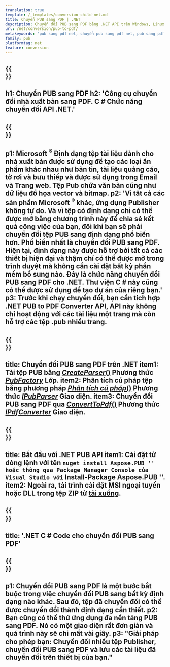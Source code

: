 ```yaml
---
translation: true
template: /_templates/conversion-child-net.md
title: Chuyển PUB sang PDF | .NET
description: Chuyển đổi PUB sang PDF bằng .NET API trên Windows, Linux và Mac OS X. Chức năng chuyển đổi dành cho nhà xuất bản dễ dàng tích hợp vào giải pháp của riêng bạn.
url: /net/conversion/pub-to-pdf/
metakeywords: 'pub sang pdf net, chuyển pub sang pdf net, pub sang pdf c # converter, chuyển pub sang pdf c #, pub sang pdf c #'
family: pub
platformtag: net
feature: conversion
---
```


{{<section banner>}}
---
h1: Chuyển PUB sang PDF
h2: 'Công cụ chuyển đổi nhà xuất bản sang PDF. С # Chức năng chuyển đổi API .NET.'
---

{{<section overview>}}
---
p1: Microsoft <sup> ® </sup> Định dạng tệp tài liệu dành cho nhà xuất bản được sử dụng để tạo các loại ấn phẩm khác nhau như bản tin, tài liệu quảng cáo, tờ rơi và bưu thiếp và được sử dụng trong Email và Trang web. Tệp Pub chứa văn bản cũng như dữ liệu đồ họa vector và bitmap.
p2: 'Vì tất cả các sản phẩm Microsoft <sup> ® </sup> khác, ứng dụng Publisher không tự do. Và vì tệp có định dạng chỉ có thể được mở bằng chương trình này để chia sẻ kết quả công việc của bạn, đôi khi bạn sẽ phải chuyển đổi tệp PUB sang định dạng phổ biến hơn. Phổ biến nhất là chuyển đổi PUB sang PDF. Hiện tại, định dạng này được hỗ trợ bởi tất cả các thiết bị hiện đại và thậm chí có thể được mở trong trình duyệt mà không cần cài đặt bất kỳ phần mềm bổ sung nào. Đây là chức năng chuyển đổi PUB sang PDF cho .NET. Thư viện C # này cũng có thể được sử dụng để tạo dự án của riêng bạn.'
p3: Trước khi chạy chuyển đổi, bạn cần tích hợp .NET PUB to PDF Converter API, API này không chỉ hoạt động với các tài liệu một trang mà còn hỗ trợ các tệp .pub nhiều trang.
---

{{<section feature1>}}
---
title: Chuyển đổi PUB sang PDF trên .NET
item1: Tải tệp PUB bằng [*CreateParser*()](https://reference.aspose.com/pub/net/aspose.pub/pubfactory/createparser/) Phương thức [*PubFactory*](https://reference.aspose.com/pub/net/aspose.pub/pubfactory/) Lớp.
item2: Phân tích cú pháp tệp bằng phương pháp [*Phân tích cú pháp*()](https://reference.aspose.com/pub/net/aspose.pub/ipubparser/parse/) Phương thức [*IPubParser*](https://reference.aspose.com/pub/net/aspose.pub/ipubparser/) Giao diện.
item3: Chuyển đổi PUB sang PDF qua [*ConvertToPdf*()](https://reference.aspose.com/pub/net/aspose.pub/ipdfconverter/converttopdf/) Phương thức [*IPdfConverter*](https://reference.aspose.com/pub/net/aspose.pub/ipdfconverter/) Giao diện.
---

{{<section feature2>}}
---
title: Bắt đầu với .NET PUB API
item1: Cài đặt từ dòng lệnh với tên `` nuget install Aspose.PUB '' hoặc thông qua Package Manager Console của Visual Studio với `` Install-Package Aspose.PUB ''.
item2: Ngoài ra, tải trình cài đặt MSI ngoại tuyến hoặc DLL trong tệp ZIP từ [tải xuống](https://releases.aspose.com/pub/net/).
---

{{<section codeexample>}}
---
title: '.NET C # Code cho chuyển đổi PUB sang PDF'
---

{{<section summary>}}
---
p1: Chuyển đổi PUB sang PDF là một bước bắt buộc trong việc chuyển đổi PUB sang bất kỳ định dạng nào khác. Sau đó, tệp đã chuyển đổi có thể được chuyển đổi thành định dạng cần thiết.
p2: Bạn cũng có thể thử ứng dụng đa nền tảng PUB sang PDF. Nó có một giao diện rất đơn giản và quá trình này sẽ chỉ mất vài giây.
p3: "Giải pháp cho phép bạn: Chuyển đổi nhiều tệp Publisher, chuyển đổi PUB sang PDF và lưu các tài liệu đã chuyển đổi trên thiết bị của bạn."
---
